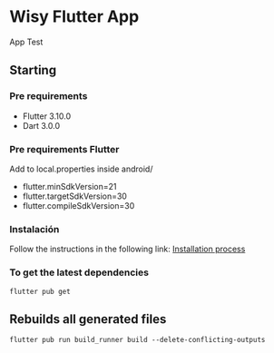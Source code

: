 # Wisy Flutter App #

App Test

## Starting ##

### Pre requirements ###
- Flutter 3.10.0
- Dart 3.0.0

### Pre requirements Flutter ###

Add to local.properties inside android/

- flutter.minSdkVersion=21
- flutter.targetSdkVersion=30
- flutter.compileSdkVersion=30

### Instalación ###

Follow the instructions in the following link: [Installation process](https://flutter.dev/docs/get-started/install)

### To get the latest dependencies ###

```shell
flutter pub get
```

## Rebuilds all generated files ##

```shell
flutter pub run build_runner build --delete-conflicting-outputs
```
